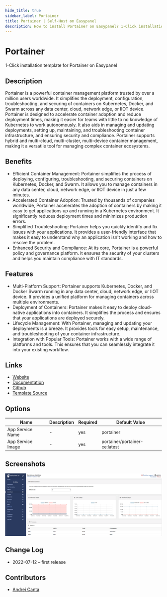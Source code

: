 ```yaml
---
hide_title: true
sidebar_label: Portainer
title: Portainer | Self-Host on Easypanel
description: How to install Portainer on Easypanel? 1-Click installation template for Portainer on Easypanel
---
```


<!-- generated -->

# Portainer

1-Click installation template for Portainer on Easypanel

## Description

Portainer is a powerful container management platform trusted by over a million users worldwide. It simplifies the deployment, configuration, troubleshooting, and securing of containers on Kubernetes, Docker, and Swarm across any data center, cloud, network edge, or IIOT device. Portainer is designed to accelerate container adoption and reduce deployment times, making it easier for teams with little to no knowledge of Kubernetes to work autonomously. It also aids in managing and updating deployments, setting up, maintaining, and troubleshooting container infrastructure, and ensuring security and compliance. Portainer supports hybrid and multi-cloud, multi-cluster, multi-device container management, making it a versatile tool for managing complex container ecosystems.

## Benefits

- Efficient Container Management: Portainer simplifies the process of deploying, configuring, troubleshooting, and securing containers on Kubernetes, Docker, and Swarm. It allows you to manage containers in any data center, cloud, network edge, or IIOT device in just a few minutes.
- Accelerated Container Adoption: Trusted by thousands of companies worldwide, Portainer accelerates the adoption of containers by making it easy to get applications up and running in a Kubernetes environment. It significantly reduces deployment times and minimizes production errors.
- Simplified Troubleshooting: Portainer helps you quickly identify and fix issues with your applications. It provides a user-friendly interface that makes it easy to understand why an application isn't working and how to resolve the problem.
- Enhanced Security and Compliance: At its core, Portainer is a powerful policy and governance platform. It ensures the security of your clusters and helps you maintain compliance with IT standards.

## Features

- Multi-Platform Support: Portainer supports Kubernetes, Docker, and Docker Swarm running in any data center, cloud, network edge, or IIOT device. It provides a unified platform for managing containers across multiple environments.
- Deployment of Containers: Portainer makes it easy to deploy cloud-native applications into containers. It simplifies the process and ensures that your applications are deployed securely.
- Lifecycle Management: With Portainer, managing and updating your deployments is a breeze. It provides tools for easy setup, maintenance, and troubleshooting of your container infrastructure.
- Integration with Popular Tools: Portainer works with a wide range of platforms and tools. This ensures that you can seamlessly integrate it into your existing workflow.

## Links

- [Website](https://www.portainer.io/)
- [Documentation](https://docs.portainer.io/)
- [Github](https://github.com/portainer/portainer#readme)
- [Template Source](https://github.com/easypanel-io/templates/tree/main/templates/portainer)

## Options

Name | Description | Required | Default Value
-|-|-|-
App Service Name | - | yes | portainer
App Service Image | - | yes | portainer/portainer-ce:latest

## Screenshots

![Portainer Screenshot](./assets/screenshot.png)

## Change Log

- 2022-07-12 – first release

## Contributors

- [Andrei Canta](https://github.com/deiucanta)
